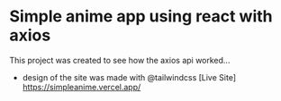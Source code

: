# Simple anime app using react with axios

This project was created to see how the axios api worked...

- design of the site was made with @tailwindcss
[Live Site] https://simpleanime.vercel.app/
